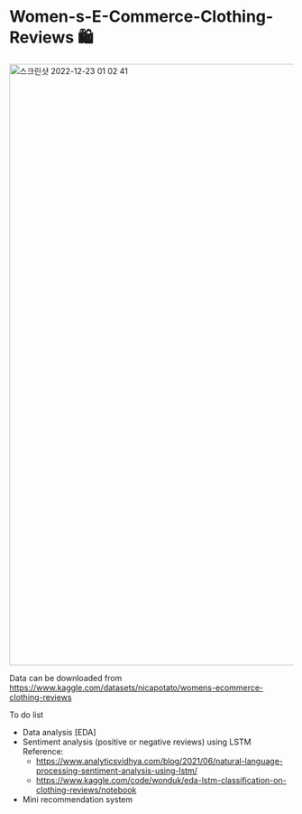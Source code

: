 # Women-s-E-Commerce-Clothing-Reviews 🛍
<img width="1065" alt="스크린샷 2022-12-23 01 02 41" src="https://user-images.githubusercontent.com/70292353/209174151-62f6f7cb-ff65-49ab-8a6e-2753633cae08.png">

Data can be downloaded from https://www.kaggle.com/datasets/nicapotato/womens-ecommerce-clothing-reviews

To do list
- Data analysis [EDA]
- Sentiment analysis (positive or negative reviews) using LSTM
Reference:
    - https://www.analyticsvidhya.com/blog/2021/06/natural-language-processing-sentiment-analysis-using-lstm/
    - https://www.kaggle.com/code/wonduk/eda-lstm-classification-on-clothing-reviews/notebook  
- Mini recommendation system
